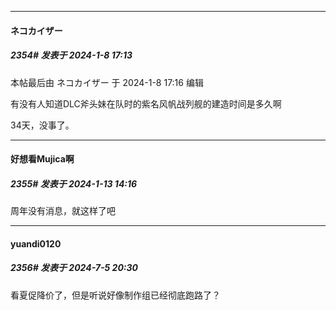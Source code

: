 
*****

####  ネコカイザー  
##### 2354#       发表于 2024-1-8 17:13

 本帖最后由 ネコカイザー 于 2024-1-8 17:16 编辑 

有没有人知道DLC斧头妹在队时的紫名风帆战列舰的建造时间是多久啊

34天，没事了。

*****

####  好想看Mujica啊  
##### 2355#       发表于 2024-1-13 14:16

周年没有消息，就这样了吧

*****

####  yuandi0120  
##### 2356#       发表于 2024-7-5 20:30

看夏促降价了，但是听说好像制作组已经彻底跑路了？

